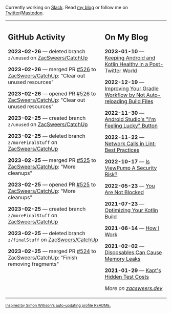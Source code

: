 Currently working on [Slack](https://slack.com/). Read [my blog](https://zacsweers.dev/) or follow me on [Twitter](https://twitter.com/ZacSweers)/[Mastodon](https://hachyderm.io/@ZacSweers).

<table><tr><td valign="top" width="60%">

## GitHub Activity
<!-- githubActivity starts -->
**2023-02-26** — deleted branch `z/unused` on [ZacSweers/CatchUp](https://github.com/ZacSweers/CatchUp)

**2023-02-26** — merged PR [#526](https://github.com/ZacSweers/CatchUp/pull/526) to [ZacSweers/CatchUp](https://github.com/ZacSweers/CatchUp): "Clear out unused resources"

**2023-02-26** — opened PR [#526](https://github.com/ZacSweers/CatchUp/pull/526) to [ZacSweers/CatchUp](https://github.com/ZacSweers/CatchUp): "Clear out unused resources"

**2023-02-25** — created branch `z/unused` on [ZacSweers/CatchUp](https://github.com/ZacSweers/CatchUp)

**2023-02-25** — deleted branch `z/moreFinalStuff` on [ZacSweers/CatchUp](https://github.com/ZacSweers/CatchUp)

**2023-02-25** — merged PR [#525](https://github.com/ZacSweers/CatchUp/pull/525) to [ZacSweers/CatchUp](https://github.com/ZacSweers/CatchUp): "More cleanups"

**2023-02-25** — opened PR [#525](https://github.com/ZacSweers/CatchUp/pull/525) to [ZacSweers/CatchUp](https://github.com/ZacSweers/CatchUp): "More cleanups"

**2023-02-25** — created branch `z/moreFinalStuff` on [ZacSweers/CatchUp](https://github.com/ZacSweers/CatchUp)

**2023-02-25** — deleted branch `z/finalStuff` on [ZacSweers/CatchUp](https://github.com/ZacSweers/CatchUp)

**2023-02-25** — merged PR [#524](https://github.com/ZacSweers/CatchUp/pull/524) to [ZacSweers/CatchUp](https://github.com/ZacSweers/CatchUp): "Finish removing fragments"
<!-- githubActivity ends -->
</td><td valign="top" width="40%">

## On My Blog
<!-- blog starts -->
**2023-01-10** — [Keeping Android and Kotlin Healthy in a Post-Twitter World](https://www.zacsweers.dev/keeping-android-healthy/)

**2022-12-19** — [Improving Your Gradle Workflow by Not Auto-reloading Build Files](https://www.zacsweers.dev/improving-your-workflow-by-not-auto-reloading-build-files/)

**2022-11-30** — [Android Studio's "I'm Feeling Lucky" Button](https://www.zacsweers.dev/android-studios-im-feeling-lucky-button/)

**2022-11-22** — [Network Calls in Lint: Best Practices](https://www.zacsweers.dev/network-calls-in-lint-best-practices/)

**2022-10-17** — [Is ViewPump A Security Risk?](https://www.zacsweers.dev/is-viewpump-a-security-risk/)

**2022-05-23** — [You Are Not Blocked](https://www.zacsweers.dev/you-are-not-blocked/)

**2021-07-23** — [Optimizing Your Kotlin Build](https://www.zacsweers.dev/optimizing-your-kotlin-build/)

**2021-06-14** — [How I Work](https://www.zacsweers.dev/how-i-work/)

**2021-02-02** — [Disposables Can Cause Memory Leaks](https://www.zacsweers.dev/disposables-can-cause-memory-leaks/)

**2021-01-29** — [Kapt's Hidden Test Costs](https://www.zacsweers.dev/kapts-hidden-test-costs/)
<!-- blog ends -->
_More on [zacsweers.dev](https://zacsweers.dev/)_
</td></tr></table>

<sub><a href="https://simonwillison.net/2020/Jul/10/self-updating-profile-readme/">Inspired by Simon Willison's auto-updating profile README.</a></sub>